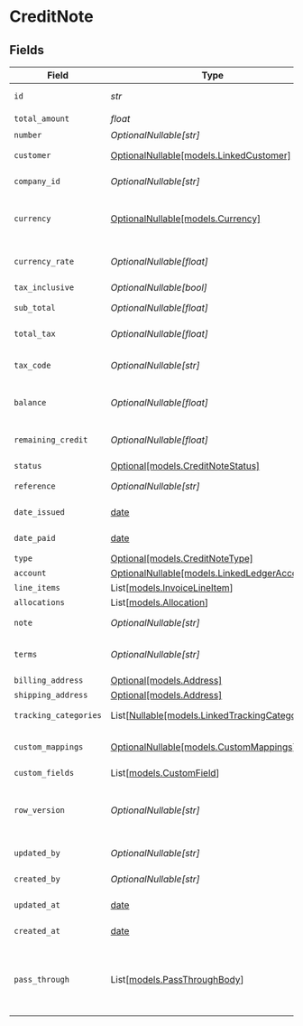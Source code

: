 # CreditNote


## Fields

| Field                                                                                                                                                   | Type                                                                                                                                                    | Required                                                                                                                                                | Description                                                                                                                                             | Example                                                                                                                                                 |
| ------------------------------------------------------------------------------------------------------------------------------------------------------- | ------------------------------------------------------------------------------------------------------------------------------------------------------- | ------------------------------------------------------------------------------------------------------------------------------------------------------- | ------------------------------------------------------------------------------------------------------------------------------------------------------- | ------------------------------------------------------------------------------------------------------------------------------------------------------- |
| `id`                                                                                                                                                    | *str*                                                                                                                                                   | :heavy_check_mark:                                                                                                                                      | Unique identifier representing the entity                                                                                                               | 123456                                                                                                                                                  |
| `total_amount`                                                                                                                                          | *float*                                                                                                                                                 | :heavy_check_mark:                                                                                                                                      | Amount of transaction                                                                                                                                   | 49.99                                                                                                                                                   |
| `number`                                                                                                                                                | *OptionalNullable[str]*                                                                                                                                 | :heavy_minus_sign:                                                                                                                                      | Credit note number.                                                                                                                                     | OIT00546                                                                                                                                                |
| `customer`                                                                                                                                              | [OptionalNullable[models.LinkedCustomer]](../models/linkedcustomer.md)                                                                                  | :heavy_minus_sign:                                                                                                                                      | The customer this entity is linked to.                                                                                                                  |                                                                                                                                                         |
| `company_id`                                                                                                                                            | *OptionalNullable[str]*                                                                                                                                 | :heavy_minus_sign:                                                                                                                                      | The company or subsidiary id the transaction belongs to                                                                                                 | 12345                                                                                                                                                   |
| `currency`                                                                                                                                              | [OptionalNullable[models.Currency]](../models/currency.md)                                                                                              | :heavy_minus_sign:                                                                                                                                      | Indicates the associated currency for an amount of money. Values correspond to [ISO 4217](https://en.wikipedia.org/wiki/ISO_4217).                      | USD                                                                                                                                                     |
| `currency_rate`                                                                                                                                         | *OptionalNullable[float]*                                                                                                                               | :heavy_minus_sign:                                                                                                                                      | Currency Exchange Rate at the time entity was recorded/generated.                                                                                       | 0.69                                                                                                                                                    |
| `tax_inclusive`                                                                                                                                         | *OptionalNullable[bool]*                                                                                                                                | :heavy_minus_sign:                                                                                                                                      | Amounts are including tax                                                                                                                               | true                                                                                                                                                    |
| `sub_total`                                                                                                                                             | *OptionalNullable[float]*                                                                                                                               | :heavy_minus_sign:                                                                                                                                      | Sub-total amount, normally before tax.                                                                                                                  | 27500                                                                                                                                                   |
| `total_tax`                                                                                                                                             | *OptionalNullable[float]*                                                                                                                               | :heavy_minus_sign:                                                                                                                                      | Total tax amount applied to this invoice.                                                                                                               | 2500                                                                                                                                                    |
| `tax_code`                                                                                                                                              | *OptionalNullable[str]*                                                                                                                                 | :heavy_minus_sign:                                                                                                                                      | Applicable tax id/code override if tax is not supplied on a line item basis.                                                                            | 1234                                                                                                                                                    |
| `balance`                                                                                                                                               | *OptionalNullable[float]*                                                                                                                               | :heavy_minus_sign:                                                                                                                                      | The balance reflecting any payments made against the transaction.                                                                                       | 27500                                                                                                                                                   |
| `remaining_credit`                                                                                                                                      | *OptionalNullable[float]*                                                                                                                               | :heavy_minus_sign:                                                                                                                                      | Indicates the total credit amount still available to apply towards the payment.                                                                         | 27500                                                                                                                                                   |
| `status`                                                                                                                                                | [Optional[models.CreditNoteStatus]](../models/creditnotestatus.md)                                                                                      | :heavy_minus_sign:                                                                                                                                      | Status of credit notes                                                                                                                                  | authorised                                                                                                                                              |
| `reference`                                                                                                                                             | *OptionalNullable[str]*                                                                                                                                 | :heavy_minus_sign:                                                                                                                                      | Optional reference message ie: Debit remittance detail.                                                                                                 | 123456                                                                                                                                                  |
| `date_issued`                                                                                                                                           | [date](https://docs.python.org/3/library/datetime.html#date-objects)                                                                                    | :heavy_minus_sign:                                                                                                                                      | Date credit note issued - YYYY:MM::DDThh:mm:ss.sTZD                                                                                                     | 2021-05-01T12:00:00.000Z                                                                                                                                |
| `date_paid`                                                                                                                                             | [date](https://docs.python.org/3/library/datetime.html#date-objects)                                                                                    | :heavy_minus_sign:                                                                                                                                      | Date credit note paid - YYYY:MM::DDThh:mm:ss.sTZD                                                                                                       | 2021-05-01T12:00:00.000Z                                                                                                                                |
| `type`                                                                                                                                                  | [Optional[models.CreditNoteType]](../models/creditnotetype.md)                                                                                          | :heavy_minus_sign:                                                                                                                                      | Type of payment                                                                                                                                         | accounts_receivable_credit                                                                                                                              |
| `account`                                                                                                                                               | [OptionalNullable[models.LinkedLedgerAccount]](../models/linkedledgeraccount.md)                                                                        | :heavy_minus_sign:                                                                                                                                      | N/A                                                                                                                                                     |                                                                                                                                                         |
| `line_items`                                                                                                                                            | List[[models.InvoiceLineItem](../models/invoicelineitem.md)]                                                                                            | :heavy_minus_sign:                                                                                                                                      | N/A                                                                                                                                                     |                                                                                                                                                         |
| `allocations`                                                                                                                                           | List[[models.Allocation](../models/allocation.md)]                                                                                                      | :heavy_minus_sign:                                                                                                                                      | N/A                                                                                                                                                     |                                                                                                                                                         |
| `note`                                                                                                                                                  | *OptionalNullable[str]*                                                                                                                                 | :heavy_minus_sign:                                                                                                                                      | Optional note to be associated with the credit note.                                                                                                    | Some notes about this credit note                                                                                                                       |
| `terms`                                                                                                                                                 | *OptionalNullable[str]*                                                                                                                                 | :heavy_minus_sign:                                                                                                                                      | Optional terms to be associated with the credit note.                                                                                                   | Some terms about this credit note                                                                                                                       |
| `billing_address`                                                                                                                                       | [Optional[models.Address]](../models/address.md)                                                                                                        | :heavy_minus_sign:                                                                                                                                      | N/A                                                                                                                                                     |                                                                                                                                                         |
| `shipping_address`                                                                                                                                      | [Optional[models.Address]](../models/address.md)                                                                                                        | :heavy_minus_sign:                                                                                                                                      | N/A                                                                                                                                                     |                                                                                                                                                         |
| `tracking_categories`                                                                                                                                   | List[[Nullable[models.LinkedTrackingCategory]](../models/linkedtrackingcategory.md)]                                                                    | :heavy_minus_sign:                                                                                                                                      | A list of linked tracking categories.                                                                                                                   |                                                                                                                                                         |
| `custom_mappings`                                                                                                                                       | [OptionalNullable[models.CustomMappings]](../models/custommappings.md)                                                                                  | :heavy_minus_sign:                                                                                                                                      | When custom mappings are configured on the resource, the result is included here.                                                                       |                                                                                                                                                         |
| `custom_fields`                                                                                                                                         | List[[models.CustomField](../models/customfield.md)]                                                                                                    | :heavy_minus_sign:                                                                                                                                      | N/A                                                                                                                                                     |                                                                                                                                                         |
| `row_version`                                                                                                                                           | *OptionalNullable[str]*                                                                                                                                 | :heavy_minus_sign:                                                                                                                                      | A binary value used to detect updates to a object and prevent data conflicts. It is incremented each time an update is made to the object.              | 1-12345                                                                                                                                                 |
| `updated_by`                                                                                                                                            | *OptionalNullable[str]*                                                                                                                                 | :heavy_minus_sign:                                                                                                                                      | The user who last updated the object.                                                                                                                   | 12345                                                                                                                                                   |
| `created_by`                                                                                                                                            | *OptionalNullable[str]*                                                                                                                                 | :heavy_minus_sign:                                                                                                                                      | The user who created the object.                                                                                                                        | 12345                                                                                                                                                   |
| `updated_at`                                                                                                                                            | [date](https://docs.python.org/3/library/datetime.html#date-objects)                                                                                    | :heavy_minus_sign:                                                                                                                                      | The date and time when the object was last updated.                                                                                                     | 2020-09-30T07:43:32.000Z                                                                                                                                |
| `created_at`                                                                                                                                            | [date](https://docs.python.org/3/library/datetime.html#date-objects)                                                                                    | :heavy_minus_sign:                                                                                                                                      | The date and time when the object was created.                                                                                                          | 2020-09-30T07:43:32.000Z                                                                                                                                |
| `pass_through`                                                                                                                                          | List[[models.PassThroughBody](../models/passthroughbody.md)]                                                                                            | :heavy_minus_sign:                                                                                                                                      | The pass_through property allows passing service-specific, custom data or structured modifications in request body when creating or updating resources. |                                                                                                                                                         |